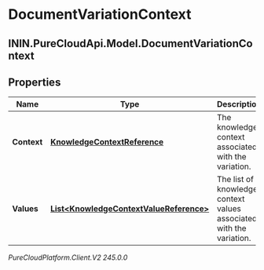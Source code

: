 # DocumentVariationContext

## ININ.PureCloudApi.Model.DocumentVariationContext

## Properties

|Name | Type | Description | Notes|
|------------ | ------------- | ------------- | -------------|
| **Context** | [**KnowledgeContextReference**](KnowledgeContextReference) | The knowledge context associated with the variation. | |
| **Values** | [**List&lt;KnowledgeContextValueReference&gt;**](KnowledgeContextValueReference) | The list of knowledge context values associated with the variation. | |



_PureCloudPlatform.Client.V2 245.0.0_
